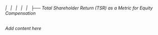 ###### |   |   |   |   |   ├── Total Shareholder Return (TSR) as a Metric for Equity Compensation

*Add content here*